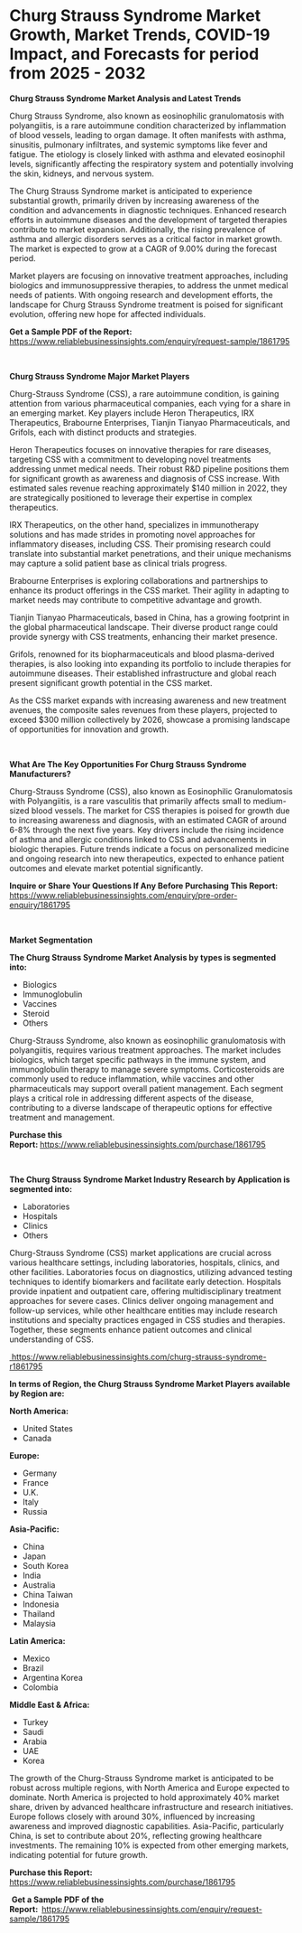 <p><h1>Churg Strauss Syndrome Market Growth, Market Trends, COVID-19 Impact, and Forecasts for period from 2025 - 2032</h1></p><p><strong>Churg Strauss Syndrome Market Analysis and Latest Trends</strong></p>
<p><p>Churg Strauss Syndrome, also known as eosinophilic granulomatosis with polyangiitis, is a rare autoimmune condition characterized by inflammation of blood vessels, leading to organ damage. It often manifests with asthma, sinusitis, pulmonary infiltrates, and systemic symptoms like fever and fatigue. The etiology is closely linked with asthma and elevated eosinophil levels, significantly affecting the respiratory system and potentially involving the skin, kidneys, and nervous system.</p><p>The Churg Strauss Syndrome market is anticipated to experience substantial growth, primarily driven by increasing awareness of the condition and advancements in diagnostic techniques. Enhanced research efforts in autoimmune diseases and the development of targeted therapies contribute to market expansion. Additionally, the rising prevalence of asthma and allergic disorders serves as a critical factor in market growth. The market is expected to grow at a CAGR of 9.00% during the forecast period. </p><p>Market players are focusing on innovative treatment approaches, including biologics and immunosuppressive therapies, to address the unmet medical needs of patients. With ongoing research and development efforts, the landscape for Churg Strauss Syndrome treatment is poised for significant evolution, offering new hope for affected individuals.</p></p>
<p><strong>Get a Sample PDF of the Report:&nbsp;</strong> <a href="https://www.reliablebusinessinsights.com/enquiry/request-sample/1861795?utm_campaign=84&utm_medium=2&utm_source=Github&utm_content=ia&utm_term=12042025&utm_id=churg-strauss-syndrome">https://www.reliablebusinessinsights.com/enquiry/request-sample/1861795</a></p>
<p>&nbsp;</p>
<p><strong>Churg Strauss Syndrome Major Market Players</strong></p>
<p><p>Churg-Strauss Syndrome (CSS), a rare autoimmune condition, is gaining attention from various pharmaceutical companies, each vying for a share in an emerging market. Key players include Heron Therapeutics, IRX Therapeutics, Brabourne Enterprises, Tianjin Tianyao Pharmaceuticals, and Grifols, each with distinct products and strategies.</p><p>Heron Therapeutics focuses on innovative therapies for rare diseases, targeting CSS with a commitment to developing novel treatments addressing unmet medical needs. Their robust R&D pipeline positions them for significant growth as awareness and diagnosis of CSS increase. With estimated sales revenue reaching approximately $140 million in 2022, they are strategically positioned to leverage their expertise in complex therapeutics.</p><p>IRX Therapeutics, on the other hand, specializes in immunotherapy solutions and has made strides in promoting novel approaches for inflammatory diseases, including CSS. Their promising research could translate into substantial market penetrations, and their unique mechanisms may capture a solid patient base as clinical trials progress.</p><p>Brabourne Enterprises is exploring collaborations and partnerships to enhance its product offerings in the CSS market. Their agility in adapting to market needs may contribute to competitive advantage and growth.</p><p>Tianjin Tianyao Pharmaceuticals, based in China, has a growing footprint in the global pharmaceutical landscape. Their diverse product range could provide synergy with CSS treatments, enhancing their market presence.</p><p>Grifols, renowned for its biopharmaceuticals and blood plasma-derived therapies, is also looking into expanding its portfolio to include therapies for autoimmune diseases. Their established infrastructure and global reach present significant growth potential in the CSS market.</p><p>As the CSS market expands with increasing awareness and new treatment avenues, the composite sales revenues from these players, projected to exceed $300 million collectively by 2026, showcase a promising landscape of opportunities for innovation and growth.</p></p>
<p>&nbsp;</p>
<p><strong>What Are The Key Opportunities For Churg Strauss Syndrome Manufacturers?</strong></p>
<p><p>Churg-Strauss Syndrome (CSS), also known as Eosinophilic Granulomatosis with Polyangiitis, is a rare vasculitis that primarily affects small to medium-sized blood vessels. The market for CSS therapies is poised for growth due to increasing awareness and diagnosis, with an estimated CAGR of around 6-8% through the next five years. Key drivers include the rising incidence of asthma and allergic conditions linked to CSS and advancements in biologic therapies. Future trends indicate a focus on personalized medicine and ongoing research into new therapeutics, expected to enhance patient outcomes and elevate market potential significantly.</p></p>
<p><strong>Inquire or Share Your Questions If Any Before Purchasing This Report:</strong> <a href="https://www.reliablebusinessinsights.com/enquiry/pre-order-enquiry/1861795?utm_campaign=84&utm_medium=2&utm_source=Github&utm_content=ia&utm_term=12042025&utm_id=churg-strauss-syndrome">https://www.reliablebusinessinsights.com/enquiry/pre-order-enquiry/1861795</a></p>
<p>&nbsp;</p>
<p><strong>Market Segmentation</strong></p>
<p><strong>The Churg Strauss Syndrome Market Analysis by types is segmented into:</strong></p>
<p><ul><li>Biologics</li><li>Immunoglobulin</li><li>Vaccines</li><li>Steroid</li><li>Others</li></ul></p>
<p><p>Churg-Strauss Syndrome, also known as eosinophilic granulomatosis with polyangiitis, requires various treatment approaches. The market includes biologics, which target specific pathways in the immune system, and immunoglobulin therapy to manage severe symptoms. Corticosteroids are commonly used to reduce inflammation, while vaccines and other pharmaceuticals may support overall patient management. Each segment plays a critical role in addressing different aspects of the disease, contributing to a diverse landscape of therapeutic options for effective treatment and management.</p></p>
<p><strong>Purchase this Report:&nbsp;</strong><a href="https://www.reliablebusinessinsights.com/purchase/1861795?utm_campaign=84&utm_medium=2&utm_source=Github&utm_content=ia&utm_term=12042025&utm_id=churg-strauss-syndrome">https://www.reliablebusinessinsights.com/purchase/1861795</a></p>
<p>&nbsp;</p>
<p><strong>The Churg Strauss Syndrome Market Industry Research by Application is segmented into:</strong></p>
<p><ul><li>Laboratories</li><li>Hospitals</li><li>Clinics</li><li>Others</li></ul></p>
<p><p>Churg-Strauss Syndrome (CSS) market applications are crucial across various healthcare settings, including laboratories, hospitals, clinics, and other facilities. Laboratories focus on diagnostics, utilizing advanced testing techniques to identify biomarkers and facilitate early detection. Hospitals provide inpatient and outpatient care, offering multidisciplinary treatment approaches for severe cases. Clinics deliver ongoing management and follow-up services, while other healthcare entities may include research institutions and specialty practices engaged in CSS studies and therapies. Together, these segments enhance patient outcomes and clinical understanding of CSS.</p></p>
<p><a href="https://www.reliablebusinessinsights.com/churg-strauss-syndrome-r1861795?utm_campaign=84&utm_medium=2&utm_source=Github&utm_content=ia&utm_term=12042025&utm_id=churg-strauss-syndrome">&nbsp;https://www.reliablebusinessinsights.com/churg-strauss-syndrome-r1861795</a></p>
<p><strong>In terms of Region, the Churg Strauss Syndrome Market Players available by Region are:</strong></p>
<p>
    <p> <strong> North America: </strong>
        <ul>
            <li>United States</li>
            <li>Canada</li>
        </ul>
        </p> 
    <p> <strong> Europe: </strong>
        <ul>
            <li>Germany</li>
            <li>France</li>
            <li>U.K.</li>
            <li>Italy</li>
            <li>Russia</li>
        </ul>
        </p> 
    <p> <strong> Asia-Pacific: </strong>
        <ul>
            <li>China</li>
            <li>Japan</li>
            <li>South Korea</li>
            <li>India</li>
            <li>Australia</li>
            <li>China Taiwan</li>
            <li>Indonesia</li>
            <li>Thailand</li>
            <li>Malaysia</li>
        </ul>
        </p> 
    <p> <strong> Latin America: </strong>
        <ul>
            <li>Mexico</li>
            <li>Brazil</li>
            <li>Argentina Korea</li>
            <li>Colombia</li>
        </ul>
        </p> 
    <p> <strong> Middle East & Africa: </strong>
        <ul>
            <li>Turkey</li>
            <li>Saudi</li>
            <li>Arabia</li>
            <li>UAE</li>
            <li>Korea</li>
        </ul>
    </p>
    </p>
<p><p>The growth of the Churg-Strauss Syndrome market is anticipated to be robust across multiple regions, with North America and Europe expected to dominate. North America is projected to hold approximately 40% market share, driven by advanced healthcare infrastructure and research initiatives. Europe follows closely with around 30%, influenced by increasing awareness and improved diagnostic capabilities. Asia-Pacific, particularly China, is set to contribute about 20%, reflecting growing healthcare investments. The remaining 10% is expected from other emerging markets, indicating potential for future growth.</p></p>
<p><strong>Purchase this Report: </strong><a href="https://www.reliablebusinessinsights.com/purchase/1861795?utm_campaign=84&utm_medium=2&utm_source=Github&utm_content=ia&utm_term=12042025&utm_id=churg-strauss-syndrome">https://www.reliablebusinessinsights.com/purchase/1861795</a></p>
<p>&nbsp;<strong>Get a Sample PDF of the Report:&nbsp;&nbsp;</strong><a href="https://www.reliablebusinessinsights.com/enquiry/request-sample/1861795?utm_campaign=84&utm_medium=2&utm_source=Github&utm_content=ia&utm_term=12042025&utm_id=churg-strauss-syndrome">https://www.reliablebusinessinsights.com/enquiry/request-sample/1861795</a></p>
<p><strong></strong></p>
<p><p></p><p></p><p></p></p>